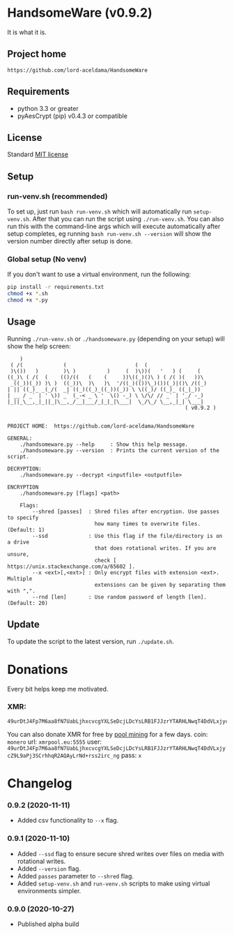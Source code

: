 # HandsomeWare (v0.9.2)
It is what it is.

## Project home
```
https://github.com/lord-aceldama/HandsomeWare
```

## Requirements
- python 3.3 or greater
- pyAesCrypt (pip) v0.4.3 or compatible

## License
Standard [MIT license](/LICENSE)

## Setup
### run-venv.sh (recommended)
To set up, just run `bash run-venv.sh` which will automatically run `setup-venv.sh`. After that you can run the script
using `./run-venv.sh`. You can also run this with the command-line args which will execute automatically after setup
completes, eg running `bash run-venv.sh --version` will show the version number directly after setup is done. 

### Global setup (No venv)
If you don't want to use a virtual environment, run the following:
``` sh
pip install -r requirements.txt
chmod +x *.sh
chmod +x *.py
```

## Usage
Running `./run-venv.sh` or `./handsomeware.py` (depending on your setup) will show the help screen:
```
    )                                                            
 ( /(             (                      (  (                    
 )\())   )        )\ )          )     (  )\))(   '   ) (     (   
((_)\ ( /(  (    (()/((   (    (     ))\((_)()\ ) ( /( )(   ))\  
 _((_))(_)) )\ )  ((_))\  )\   )\  '/((_)(())\_)())(_)|()\ /((_) 
| || ((_)_ _(_/(  _| ((_)((_)_((_))(_)) \ \((_)/ ((_)_ ((_|_))   
| __ / _` | ' \)) _` (_-< _ \ '  \() -_) \ \/\/ // _` | '_/ -_)  
|_||_\__,_|_||_|\__,_/__|___/_|_|_|\___|  \_/\_/ \__,_|_| \___|  
                                                         ( v0.9.2 )


PROJECT HOME:  https://github.com/lord-aceldama/HandsomeWare    

GENERAL:
    ./handsomeware.py --help     : Show this help message.
    ./handsomeware.py --version  : Prints the current version of the script.
    
DECRYPTION:
    ./handsomeware.py --decrypt <inputfile> <outputfile>

ENCRYPTION
    ./handsomeware.py [flags] <path>

    Flags:
        --shred [passes]  : Shred files after encryption. Use passes to specify
                            how many times to overwrite files. (Default: 1)
        --ssd             : Use this flag if the file/directory is on a drive
                            that does rotational writes. If you are unsure,
                            check [ https://unix.stackexchange.com/a/65602 ].
        --x <ext>[,<ext>] : Only encrypt files with extension <ext>. Multiple 
                            extensions can be given by separating them with ",".
        --rnd [len]       : Use random password of length [len]. (Default: 20)
```

## Update
To update the script to the latest version, run `./update.sh`.

# Donations
Every bit helps keep me motivated.

### XMR:
```
49urDtJ4Fp7M6aa8fN7UabLjhxcvcgYXLSeDcjLDcYsLRB1FJJzrYTARHLNwqT4DdVLxjycZ9L9aPj3SCrhhqR2AQAyLrNd
```

You can also donate XMR for free by [pool mining](https://web.xmrpool.eu/xmr-monero-easy-mining-guide.html#callout-progress-mining) for a few days.
coin: `monero`
url: `xmrpool.eu:5555`
user: `49urDtJ4Fp7M6aa8fN7UabLjhxcvcgYXLSeDcjLDcYsLRB1FJJzrYTARHLNwqT4DdVLxjycZ9L9aPj3SCrhhqR2AQAyLrNd+rss2irc_ng`
pass: `x`

# Changelog
### 0.9.2 (2020-11-11)
- Added csv functionality to `--x` flag.

### 0.9.1 (2020-11-10)
- Added `--ssd` flag to ensure secure shred writes over files on media with rotational writes.
- Added `--version` flag.
- Added `passes` parameter to `--shred` flag.
- Added `setup-venv.sh` and `run-venv.sh` scripts to make using virtual environments simpler.

### 0.9.0 (2020-10-27)
- Published alpha build

